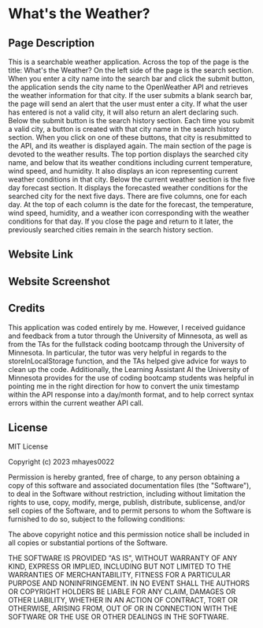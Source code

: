 # What's the Weather?

## Page Description

This is a searchable weather application. Across the top of the page is the title: What's the Weather?
On the left side of the page is the search section. When you enter a city name into the search bar and click the submit button,
the application sends the city name to the OpenWeather API and retrieves the weather information for that city. If the user submits a blank search bar, the page will send an alert that the user must enter a city. If what the user has entered is not a valid city, it will also return an alert declaring such. Below the submit button is the search history section. Each time you submit a valid city, a button is created with that city name in the search history section. When you click on one of these buttons, that city is resubmitted to the API, and its weather is displayed again. The main section of the page is devoted to the weather results. The top portion displays the searched city name, and below that its weather conditions including current temperature, wind speed, and humidity. It also displays an icon representing current weather conditions in that city. Below the current weather section is the five day forecast section. It displays the forecasted weather conditions for the searched city for the next five days. There are five columns, one for each day. At the top of each column is the date for the forecast, the temperature, wind speed, humidity, and a weather icon corresponding with the weather conditions for that day. If you close the page and return to it later, the previously searched cities remain in the search history section.

## Website Link


## Website Screenshot


## Credits
This application was coded entirely by me. However, I received guidance and feedback from a tutor through the University of Minnesota, as well as from the TAs for the fullstack coding bootcamp through the University of Minnesota. In particular, the tutor was very helpful in regards to the storeInLocalStorage function, and the TAs helped give advice for ways to clean up the code. Additionally, the Learning Assistant AI the University of Minnesota provides for the use of coding bootcamp students was helpful in pointing me in the right direction for how to convert the unix timestamp within the API response into a day/month format, and to help correct syntax errors within the current weather API call. 

## License

MIT License

Copyright (c) 2023 mhayes0022

Permission is hereby granted, free of charge, to any person obtaining a copy of this software and associated documentation files (the "Software"), to deal in the Software without restriction, including without limitation the rights to use, copy, modify, merge, publish, distribute, sublicense, and/or sell copies of the Software, and to permit persons to whom the Software is furnished to do so, subject to the following conditions:

The above copyright notice and this permission notice shall be included in all copies or substantial portions of the Software.

THE SOFTWARE IS PROVIDED "AS IS", WITHOUT WARRANTY OF ANY KIND, EXPRESS OR IMPLIED, INCLUDING BUT NOT LIMITED TO THE WARRANTIES OF MERCHANTABILITY, FITNESS FOR A PARTICULAR PURPOSE AND NONINFRINGEMENT. IN NO EVENT SHALL THE AUTHORS OR COPYRIGHT HOLDERS BE LIABLE FOR ANY CLAIM, DAMAGES OR OTHER LIABILITY, WHETHER IN AN ACTION OF CONTRACT, TORT OR OTHERWISE, ARISING FROM, OUT OF OR IN CONNECTION WITH THE SOFTWARE OR THE USE OR OTHER DEALINGS IN THE SOFTWARE.


